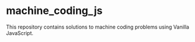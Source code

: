 # machine_coding_js
This repository contains solutions to machine coding problems using Vanilla JavaScript.

